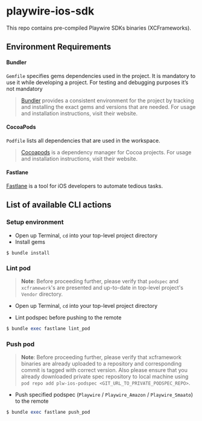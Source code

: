 # playwire-ios-sdk

This repo contains pre-compiled Playwire SDKs binaries (XCFrameworks).

## Environment Requirements

#### Bundler

`Gemfile` specifies gems dependencies used in the project. It is mandatory to use it while developing a project. For testing and debugging purposes it’s not mandatory

> [Bundler](https://bundler.io) provides a consistent environment for the project by tracking and installing the exact gems and versions that are needed. For usage and installation instructions, visit their website.

#### CocoaPods

`Podfile` lists all dependencies that are used in the workspace.

> [Cocoapods](https://cocoapods.org) is a dependency manager for Cocoa projects. For usage and installation instructions, visit their website.

#### Fastlane

[Fastlane](https://fastlane.tools) is a tool for iOS developers to automate tedious tasks.

## List of available CLI actions

### Setup environment

- Open up Terminal, `cd` into your top-level project directory
- Install gems

```
$ bundle install
```

### Lint pod

> **Note**: Before proceeding further, please verify that `podspec` and `xcframework`'s are presented and up-to-date in top-level project's `Vendor` directory.

- Open up Terminal, `cd` into your top-level project directory

- Lint podspec before pushing to the remote

```ruby
$ bundle exec fastlane lint_pod
```

### Push pod

> **Note**: Before proceeding further, please verify that xcframework binaries are already uploaded to a repository and corresponding commit is tagged with correct version. Also please ensure that you already downloaded private spec repository to local machine using `pod repo add plw-ios-podspec <GIT_URL_TO_PRIVATE_PODSPEC_REPO>`.

- Push specified podspec (`Playwire` / `Playwire_Amazon` / `Playwire_Smaato`) to the remote

```ruby
$ bundle exec fastlane push_pod
```
